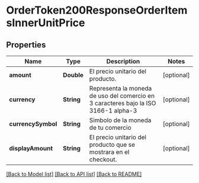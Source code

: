 # OrderToken200ResponseOrderItemsInnerUnitPrice

## Properties
Name | Type | Description | Notes
------------ | ------------- | ------------- | -------------
**amount** | **Double** | El precio unitario del producto.  | [optional] 
**currency** | **String** | Representa la moneda de uso del comercio en 3 caracteres bajo la ISO 3166-1 alpha-3  | [optional] 
**currencySymbol** | **String** | Simbolo de la moneda de tu comercio | [optional] 
**displayAmount** | **String** | El precio unitario del producto que se mostrara en el checkout.  | [optional] 

[[Back to Model list]](../README.md#documentation-for-models) [[Back to API list]](../README.md#documentation-for-api-endpoints) [[Back to README]](../README.md)


